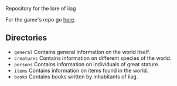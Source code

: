 Repository for the lore of iiag

For the game's repo go [here](https://github.com/iiag/iiag).

Directories
-----------

 * `general` Contains general information on the world itself.
 * `creatures` Contains information on different species of the world.
 * `persons` Contains information on individuals of great stature.
 * `items` Contains information on items found in the world.
 * `books` Contains books written by inhabitants of iiag.

